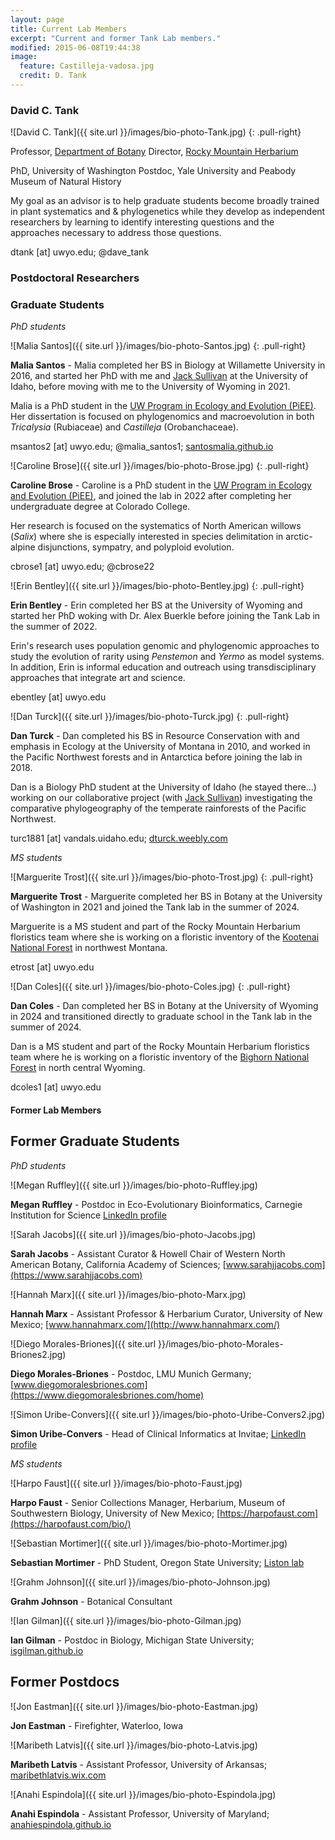 ```yaml
---
layout: page
title: Current Lab Members
excerpt: "Current and former Tank Lab members."
modified: 2015-06-08T19:44:38
image:
  feature: Castilleja-vadosa.jpg
  credit: D. Tank
---
```

### David C. Tank
![David C. Tank]({{ site.url }}/images/bio-photo-Tank.jpg)
{: .pull-right}

Professor, [Department of Botany](https://www.uwyo.edu/botany/)
Director, [Rocky Mountain Herbarium](https://www.rockymountainherbarium.org)

PhD, University of Washington
Postdoc, Yale University and Peabody Museum of Natural History

My goal as an advisor is to help graduate students become broadly trained in plant systematics and & phylogenetics while they develop as independent researchers by learning to identify interesting questions and the approaches necessary to address those questions.

dtank [at] uwyo.edu; @dave_tank


### Postdoctoral Researchers
<!--
![Anahi Espindola]({{ site.url }}/images/bio-photo-Espindola.jpg)
{: .pull-right}

**Anahi Espindola** - Anahi is from Argentina, and completed her PhD at the University of Neuchatel in Switzerland where she studied comparative phylogeography of plant-pollinator interactions.

Anahi is now working on a collaborative project with [Jack Sullivan](http://www.webpages.uidaho.edu/~jacks/) and [Bryan Carstens](http://carstenslab.org.ohio-state.edu/OSU/Carstens_Lab.html) investigating the comparative phylogeography of the temperate rainforests of the Pacific Northwest, and developing tools to identify cryptic diversity in disjunct biomes.

anahi.espindola [at] gmail.com; @Analyssi; [anahiespindola.github.io](http://anahiespindola.github.io/index.html)
-->
### Graduate Students
*PhD students*

![Malia Santos]({{ site.url }}/images/bio-photo-Santos.jpg)
{: .pull-right}

**Malia Santos** - Malia completed her BS in Biology at Willamette University in 2016, and started her PhD with me and [Jack Sullivan](http://www.webpages.uidaho.edu/~jacks/) at the University of Idaho, before moving with me to the University of Wyoming in 2021.
 
Malia is a PhD student in the [UW Program in Ecology and Evolution (PiEE)](https://www.uwyo.edu/pie/). Her dissertation is focused on phylogenomics and macroevolution in both <i>Tricalysia</i> (Rubiaceae) and <i>Castilleja</i> (Orobanchaceae).

msantos2 [at] uwyo.edu; @malia_santos1; [santosmalia.github.io](https://santosmalia.github.io)

![Caroline Brose]({{ site.url }}/images/bio-photo-Brose.jpg)
{: .pull-right}

**Caroline Brose** - Caroline is a PhD student in the [UW Program in Ecology and Evolution (PiEE)](https://www.uwyo.edu/pie/), and joined the lab in 2022 after completing her undergraduate degree at Colorado College. 

Her research is focused on the systematics of North American willows (<i>Salix</i>) where she is especially interested in species delimitation in arctic-alpine disjunctions, sympatry, and polyploid evolution.

cbrose1 [at] uwyo.edu; @cbrose22

![Erin Bentley]({{ site.url }}/images/bio-photo-Bentley.jpg)
{: .pull-right}

**Erin Bentley** - Erin completed her BS at the University of Wyoming and started her PhD woking with Dr. Alex Buerkle before joining the Tank Lab in the summer of 2022.

Erin's research uses population genomic and phylogenomic approaches to study the evolution of rarity using <i>Penstemon</i> and <i>Yermo</i> as model systems. In addition, Erin is informal education and outreach using transdisciplinary approaches that integrate art and science. 

ebentley [at] uwyo.edu

![Dan Turck]({{ site.url }}/images/bio-photo-Turck.jpg)
{: .pull-right}

**Dan Turck** - Dan completed his BS in Resource Conservation with and emphasis in Ecology  at the University of Montana in 2010, and worked in the Pacific Northwest forests and in Antarctica before joining the lab in 2018.
 
Dan is a Biology PhD student at the University of Idaho (he stayed there...) working on our collaborative project (with [Jack Sullivan](http://www.webpages.uidaho.edu/~jacks/)) investigating the comparative phylogeography of the temperate rainforests of the Pacific Northwest.

turc1881 [at] vandals.uidaho.edu; [dturck.weebly.com](https://dturck.weebly.com)


*MS students*


![Marguerite Trost]({{ site.url }}/images/bio-photo-Trost.jpg)
{: .pull-right}

**Marguerite Trost** - Marguerite completed her BS in Botany at the University of Washington in 2021 and joined the Tank lab in the summer of 2024.

Marguerite is a MS student and part of the Rocky Mountain Herbarium floristics team where she is working on a floristic inventory of the [Kootenai National Forest](https://www.fs.usda.gov/kootenai) in northwest Montana. 
 
etrost [at] uwyo.edu

![Dan Coles]({{ site.url }}/images/bio-photo-Coles.jpg)
{: .pull-right}

**Dan Coles** - Dan completed her BS in Botany at the University of Wyoming in 2024 and transitioned directly to graduate school in the Tank lab in the summer of 2024.

Dan is a MS student and part of the Rocky Mountain Herbarium floristics team where he is working on a floristic inventory of the [Bighorn National Forest](https://www.fs.usda.gov/bighorn) in north central Wyoming. 

dcoles1 [at] uwyo.edu


#### Former Lab Members

## Former Graduate Students

*PhD students*

![Megan Ruffley]({{ site.url }}/images/bio-photo-Ruffley.jpg)

**Megan Ruffley** - Postdoc in Eco-Evolutionary Bioinformatics, Carnegie Institution for Science
[LinkedIn profile](https://www.linkedin.com/in/megan-ruffley-3b0070249/)

![Sarah Jacobs]({{ site.url }}/images/bio-photo-Jacobs.jpg)

**Sarah Jacobs** - Assistant Curator & Howell Chair of Western North American Botany, California Academy of Sciences; [www.sarahjjacobs.com](https://www.sarahjjacobs.com)

![Hannah Marx]({{ site.url }}/images/bio-photo-Marx.jpg)

**Hannah Marx** - Assistant Professor & Herbarium Curator, University of New Mexico; [www.hannahmarx.com/](http://www.hannahmarx.com/)

![Diego Morales-Briones]({{ site.url }}/images/bio-photo-Morales-Briones2.jpg)

**Diego Morales-Briones** - Postdoc, LMU Munich Germany; [www.diegomoralesbriones.com](https://www.diegomoralesbriones.com/home)

![Simon Uribe-Convers]({{ site.url }}/images/bio-photo-Uribe-Convers2.jpg)

**Simon Uribe-Convers** - Head of Clinical Informatics at Invitae; [LinkedIn profile](https://www.linkedin.com/in/simon-uribe/)

*MS students*

![Harpo Faust]({{ site.url }}/images/bio-photo-Faust.jpg)

**Harpo Faust** - Senior Collections Manager, Herbarium, Museum of Southwestern Biology, University of New Mexico; [https://harpofaust.com](https://harpofaust.com/bio/)

![Sebastian Mortimer]({{ site.url }}/images/bio-photo-Mortimer.jpg)

**Sebastian Mortimer** - PhD Student, Oregon State University; [Liston lab](https://blogs.oregonstate.edu/listonlab/sebastian-mortimer-2/)

![Grahm Johnson]({{ site.url }}/images/bio-photo-Johnson.jpg)

**Grahm Johnson** - Botanical Consultant

![Ian Gilman]({{ site.url }}/images/bio-photo-Gilman.jpg)

**Ian Gilman** - Postdoc in Biology, Michigan State University; [isgilman.github.io](https://isgilman.github.io)

## Former Postdocs

![Jon Eastman]({{ site.url }}/images/bio-photo-Eastman.jpg)

**Jon Eastman** - 
Firefighter, Waterloo, Iowa

![Maribeth Latvis]({{ site.url }}/images/bio-photo-Latvis.jpg)

**Maribeth Latvis** - 
Assistant Professor, University of Arkansas; [maribethlatvis.wix.com](http://maribethlatvis.wix.com/plantsyst)

![Anahi Espindola]({{ site.url }}/images/bio-photo-Espindola.jpg)

**Anahi Espindola** - 
Assistant Professor, University of Maryland; [anahiespindola.github.io](http://anahiespindola.github.io/index.html)

[^1]: Example: *domain.com/category-name/post-title*

